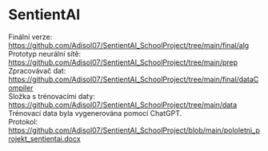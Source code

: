 # SentientAI
Finální verze: https://github.com/Adisol07/SentientAI_SchoolProject/tree/main/final/alg \
Prototyp neurální sítě: https://github.com/Adisol07/SentientAI_SchoolProject/tree/main/prep \
Zpracovávač dat: https://github.com/Adisol07/SentientAI_SchoolProject/tree/main/final/dataCompiler \
Složka s trénovacími daty: https://github.com/Adisol07/SentientAI_SchoolProject/tree/main/data \
Trénovací data byla vygenerována pomocí ChatGPT. \
Protokol: https://github.com/Adisol07/SentientAI_SchoolProject/blob/main/pololetni_projekt_sentientai.docx
